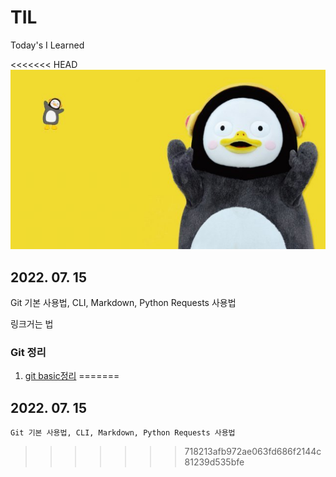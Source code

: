 # TIL
Today's I Learned

<<<<<<< HEAD
![펭하](/Git%20basic/img/ps.jpg)

## 2022. 07. 15
  Git 기본 사용법, CLI, Markdown, Python Requests 사용법

링크거는 법
### Git 정리

1. [git basic정리](./Git%20basic/Git%20%EC%82%AC%EC%9A%A9%EC%A0%88%EC%B0%A8.md)
=======
  ## 2022. 07. 15
    Git 기본 사용법, CLI, Markdown, Python Requests 사용법
>>>>>>> 718213afb972ae063fd686f2144c81239d535bfe
